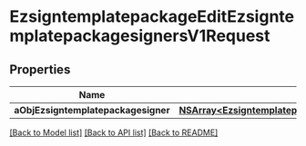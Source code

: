 # EzsigntemplatepackageEditEzsigntemplatepackagesignersV1Request

## Properties
Name | Type | Description | Notes
------------ | ------------- | ------------- | -------------
**aObjEzsigntemplatepackagesigner** | [**NSArray&lt;EzsigntemplatepackagesignerRequestCompound&gt;***](EzsigntemplatepackagesignerRequestCompound.md) |  | 

[[Back to Model list]](../README.md#documentation-for-models) [[Back to API list]](../README.md#documentation-for-api-endpoints) [[Back to README]](../README.md)


